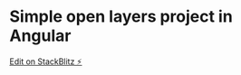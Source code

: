 # Simple open layers project in Angular

[Edit on StackBlitz ⚡️](https://stackblitz.com/edit/open-layers-hackaton)
